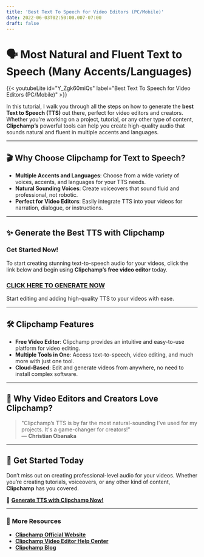 ```yaml
---
title: 'Best Text To Speech for Video Editors (PC/Mobile)'
date: 2022-06-03T02:50:00.007-07:00
draft: false
---
```

 
# 🗣️ **Most Natural and Fluent Text to Speech (Many Accents/Languages)**

{{< youtubeLite id="Y_Zgk60miQs" label="Best Text To Speech for Video Editors (PC/Mobile)" >}}  

In this tutorial, I walk you through all the steps on how to generate the **best Text to Speech (TTS)** out there, perfect for video editors and creators. Whether you're working on a project, tutorial, or any other type of content, **Clipchamp’s** powerful tools can help you create high-quality audio that sounds natural and fluent in multiple accents and languages.

---

## 🎬 **Why Choose Clipchamp for Text to Speech?**

- **Multiple Accents and Languages**: Choose from a wide variety of voices, accents, and languages for your TTS needs.
- **Natural Sounding Voices**: Create voiceovers that sound fluid and professional, not robotic.
- **Perfect for Video Editors**: Easily integrate TTS into your videos for narration, dialogue, or instructions.

---

## ✨ **Generate the Best TTS with Clipchamp**

### **Get Started Now!**
To start creating stunning text-to-speech audio for your videos, click the link below and begin using **Clipchamp’s free video editor** today.

###  [**CLICK HERE TO GENERATE NOW**](http://www.clipchamp.com)   
Start editing and adding high-quality TTS to your videos with ease.

---

## 🛠️ **Clipchamp Features**

- **Free Video Editor**: Clipchamp provides an intuitive and easy-to-use platform for video editing.
- **Multiple Tools in One**: Access text-to-speech, video editing, and much more with just one tool.
- **Cloud-Based**: Edit and generate videos from anywhere, no need to install complex software.

---

## 💬 **Why Video Editors and Creators Love Clipchamp?**

> "Clipchamp’s TTS is by far the most natural-sounding I’ve used for my projects. It's a game-changer for creators!"  
> — **Christian Obanaka**

---

## 🚀 **Get Started Today**

Don’t miss out on creating professional-level audio for your videos. Whether you’re creating tutorials, voiceovers, or any other kind of content, **Clipchamp** has you covered.

🔗 [**Generate TTS with Clipchamp Now!**](http://www.clipchamp.com)

---

### 📣 **More Resources**
- [**Clipchamp Official Website**](http://www.clipchamp.com)
- [**Clipchamp Video Editor Help Center**](https://support.clipchamp.com)
- [**Clipchamp Blog**](https://www.clipchamp.com/en/blog/)
